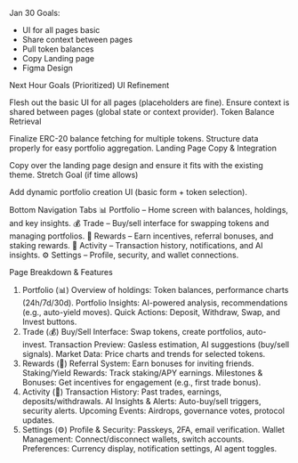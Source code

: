 Jan 30 Goals:

+ UI for all pages basic
+ Share context between pages
+ Pull token balances
+ Copy Landing page 
+ Figma Design


Next Hour Goals (Prioritized)
UI Refinement

Flesh out the basic UI for all pages (placeholders are fine).
Ensure context is shared between pages (global state or context provider).
Token Balance Retrieval

Finalize ERC-20 balance fetching for multiple tokens.
Structure data properly for easy portfolio aggregation.
Landing Page Copy & Integration

Copy over the landing page design and ensure it fits with the existing theme.
Stretch Goal (if time allows)

Add dynamic portfolio creation UI (basic form + token selection).


Bottom Navigation Tabs
📊 Portfolio – Home screen with balances, holdings, and key insights.
💰 Trade – Buy/sell interface for swapping tokens and managing portfolios.
🎁 Rewards – Earn incentives, referral bonuses, and staking rewards.
📣 Activity – Transaction history, notifications, and AI insights.
⚙️ Settings – Profile, security, and wallet connections.

Page Breakdown & Features
1. Portfolio (📊)
Overview of holdings: Token balances, performance charts (24h/7d/30d).
Portfolio Insights: AI-powered analysis, recommendations (e.g., auto-yield moves).
Quick Actions: Deposit, Withdraw, Swap, and Invest buttons.
2. Trade (💰)
Buy/Sell Interface: Swap tokens, create portfolios, auto-invest.
Transaction Preview: Gasless estimation, AI suggestions (buy/sell signals).
Market Data: Price charts and trends for selected tokens.
3. Rewards (🎁)
Referral System: Earn bonuses for inviting friends.
Staking/Yield Rewards: Track staking/APY earnings.
Milestones & Bonuses: Get incentives for engagement (e.g., first trade bonus).
4. Activity (📣)
Transaction History: Past trades, earnings, deposits/withdrawals.
AI Insights & Alerts: Auto-buy/sell triggers, security alerts.
Upcoming Events: Airdrops, governance votes, protocol updates.
5. Settings (⚙️)
Profile & Security: Passkeys, 2FA, email verification.
Wallet Management: Connect/disconnect wallets, switch accounts.
Preferences: Currency display, notification settings, AI agent toggles.
